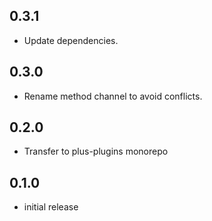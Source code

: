 ## 0.3.1

- Update dependencies.

## 0.3.0

- Rename method channel to avoid conflicts.

## 0.2.0

- Transfer to plus-plugins monorepo

## 0.1.0

* initial release